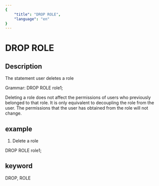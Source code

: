```yaml
---
{
    "title": "DROP ROLE",
    "language": "en"
}
---
```


# DROP ROLE
## Description
The statement user deletes a role

Grammar:
DROP ROLE role1;

Deleting a role does not affect the permissions of users who previously belonged to that role. It is only equivalent to decoupling the role from the user. The permissions that the user has obtained from the role will not change.

## example

1. Delete a role

DROP ROLE role1;

## keyword
DROP, ROLE
